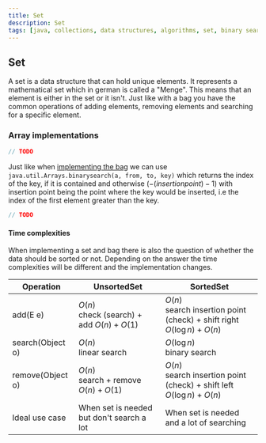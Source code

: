 ```yaml
---
title: Set
description: Set
tags: [java, collections, data structures, algorithms, set, binary search]
---
```



## Set

A set is a data structure that can hold unique elements. It represents a mathematical set which in german is called a "Menge". This means that an element is either in the set or it isn't. Just like with a bag you have the common operations of adding elements, removing elements and searching for a specific element.

### Array implementations

```java title="UnsortedSet.java"
// TODO
```

Just like when [implementing the bag](./bag#array-implementations) we can use `java.util.Arrays.binarysearch(a, from, to, key)` which returns the index of the key, if it is contained and otherwise $(-(insertion point) - 1)$ with insertion point being the point where the key would be inserted, i.e the index of the first element greater than the key.

```java title="SortedSet.java"
// TODO
```

#### Time complexities

When implementing a set and bag there is also the question of whether the data should be sorted or not. Depending on the answer the time complexities will be different and the implementation changes.

| Operation        | UnsortedSet                                     | SortedSet                                                                     |
| ---------------- | ----------------------------------------------- | ----------------------------------------------------------------------------- |
| add(E e)         | $O(n)$ <br/> check (search) + add $O(n) + O(1)$ | $O(n)$ <br/> search insertion point (check) + shift right $O(\log{n}) + O(n)$ |
| search(Object o) | $O(n)$ <br/> linear search                      | $O(\log{n})$ <br/> binary search                                              |
| remove(Object o) | $O(n)$ <br/> search + remove $O(n) + O(1)$      | $O(n)$ <br/> search insertion point (check) + shift left $O(\log{n}) + O(n)$  |
| Ideal use case   | When set is needed but don't search a lot       | When set is needed and a lot of searching                                     |
